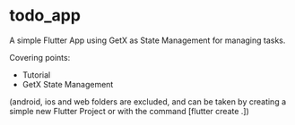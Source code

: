 # todo_app

A simple Flutter App using GetX as State Management for managing tasks.

Covering points:

* Tutorial
* GetX State Management

(android, ios and web folders are excluded, and can be taken by creating a simple new Flutter Project or with the command [flutter create .])
